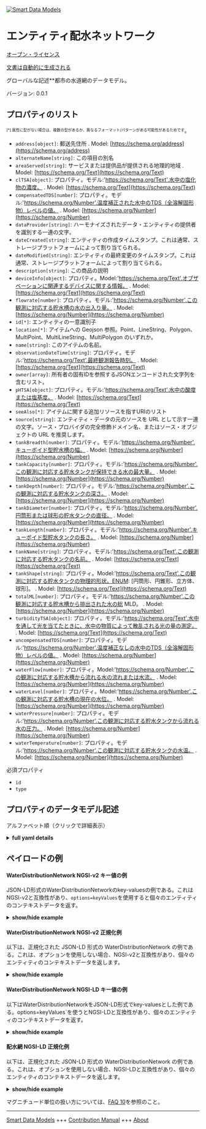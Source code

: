 <!-- 10-Header -->  
[![Smart Data Models](https://smartdatamodels.org/wp-content/uploads/2022/01/SmartDataModels_logo.png "Logo")](https://smartdatamodels.org)  
エンティティ配水ネットワーク  
==============<!-- /10-Header -->  
<!-- 15-License -->  
[オープン・ライセンス](https://github.com/smart-data-models//dataModel.WaterDistribution/blob/master/WaterDistributionNetwork/LICENSE.md)  
[文書は自動的に生成される](https://docs.google.com/presentation/d/e/2PACX-1vTs-Ng5dIAwkg91oTTUdt8ua7woBXhPnwavZ0FxgR8BsAI_Ek3C5q97Nd94HS8KhP-r_quD4H0fgyt3/pub?start=false&loop=false&delayms=3000#slide=id.gb715ace035_0_60)  
<!-- /15-License -->  
<!-- 20-Description -->  
グローバルな記述**都市の水道網のデータモデル。  
バージョン: 0.0.1  
<!-- /20-Description -->  
<!-- 30-PropertiesList -->  

## プロパティのリスト  

<sup><sub>[*] 属性に型がない場合は、複数の型があるか、異なるフォーマット/パターンがある可能性があるためです</sub></sup>。  
- `address[object]`: 郵送先住所  . Model: [https://schema.org/address](https://schema.org/address)- `alternateName[string]`: この項目の別名  - `areaServed[string]`: サービスまたは提供品が提供される地理的地域  . Model: [https://schema.org/Text](https://schema.org/Text)- `clTSA[object]`: プロパティ。モデル:'https://schema.org/Text'.水中の塩化物の濃度。  . Model: [https://schema.org/Text](https://schema.org/Text)- `compensatedTDS[number]`: プロパティ。モデル:'https://schema.org/Number'.温度補正された水中のTDS（全溶解固形物）レベルの値。  . Model: [https://schema.org/Number](https://schema.org/Number)- `dataProvider[string]`: ハーモナイズされたデータ・エンティティの提供者を識別する一連の文字。  - `dateCreated[string]`: エンティティの作成タイムスタンプ。これは通常、ストレージプラットフォームによって割り当てられる。  - `dateModified[string]`: エンティティの最終変更のタイムスタンプ。これは通常、ストレージプラットフォームによって割り当てられる。  - `description[string]`: この商品の説明  - `deviceInfo[object]`: プロパティ。Model:'https://schema.org/Text'.オブザベーションに関連するデバイスに関する情報。  . Model: [https://schema.org/Text](https://schema.org/Text)- `flowrate[number]`: プロパティ。モデル:'https://schema.org/Number'.この観測に対応する貯水槽の水の出入り量。  . Model: [https://schema.org/Number](https://schema.org/Number)- `id[*]`: エンティティの一意識別子  - `location[*]`: アイテムへの Geojson 参照。Point、LineString、Polygon、MultiPoint、MultiLineString、MultiPolygon のいずれか。  - `name[string]`: このアイテムの名前。  - `observationDateTime[string]`: プロパティ。モデル:'https://schema.org/Text'.最終観測報告時刻。  . Model: [https://schema.org/Text](https://schema.org/Text)- `owner[array]`: 所有者の固有IDを参照するJSONエンコードされた文字列を含むリスト。  - `pHTSA[object]`: プロパティ。モデル:'https://schema.org/Text'.水中の酸度または塩基度。  . Model: [https://schema.org/Text](https://schema.org/Text)- `seeAlso[*]`: アイテムに関する追加リソースを指すURIのリスト  - `source[string]`: エンティティ・データの元のソースを URL として示す一連の文字。ソース・プロバイダの完全修飾ドメイン名、またはソース・オブジェクトの URL を推奨します。  - `tankBreadth[number]`: プロパティ。モデル:'https://schema.org/Number'.キューボイド型貯水槽の幅。  . Model: [https://schema.org/Number](https://schema.org/Number)- `tankCapacity[number]`: プロパティ。モデル:'https://schema.org/Number'.この観測に対応する貯水タンクが保持できる水の最大量。  . Model: [https://schema.org/Number](https://schema.org/Number)- `tankDepth[number]`: プロパティ。モデル:'https://schema.org/Number'.この観測に対応する貯水タンクの深さ。  . Model: [https://schema.org/Number](https://schema.org/Number)- `tankDiameter[number]`: プロパティ。モデル:'https://schema.org/Number'.円筒形または球形の貯水タンクの直径。  . Model: [https://schema.org/Number](https://schema.org/Number)- `tankLength[number]`: プロパティ。モデル:'https://schema.org/Number'.キューボイド型貯水タンクの長さ。  . Model: [https://schema.org/Number](https://schema.org/Number)- `tankName[string]`: プロパティ。モデル:'https://schema.org/Text'.この観測に対応する貯水タンクの名前。  . Model: [https://schema.org/Text](https://schema.org/Text)- `tankShape[string]`: プロパティ。Model:'https://schema.org/Text'.この観測に対応する貯水タンクの物理的形状。ENUM: [円筒形、円錐形、立方体、球形]。  . Model: [https://schema.org/Text](https://schema.org/Text)- `totalML[number]`: プロパティ。モデル:'https://schema.org/Number'.この観測に対応する貯水槽から排出された水の総 MLD。  . Model: [https://schema.org/Number](https://schema.org/Number)- `turbidityTSA[object]`: プロパティ。モデル:'https://schema.org/Text'.水中を通して光を当てたときに、水中の物質によって散乱される光の量の測定。  . Model: [https://schema.org/Text](https://schema.org/Text)- `uncompensatedTDS[number]`: プロパティ。モデル:'https://schema.org/Number'.温度補正なしの水中のTDS（全溶解固形物）レベルの値。  . Model: [https://schema.org/Number](https://schema.org/Number)- `waterFlow[number]`: プロパティ。Model:'https://schema.org/Number'.この観測に対応する貯水槽から流れる水の流れまたは水流。  . Model: [https://schema.org/Number](https://schema.org/Number)- `waterLevel[number]`: プロパティ。Model:'https://schema.org/Number'.この観測に対応する貯水槽の現在の水位。  . Model: [https://schema.org/Number](https://schema.org/Number)- `waterPressure[number]`: プロパティ。モデル:'https://schema.org/Number'.この観測に対応する貯水タンクから流れる水の圧力。  . Model: [https://schema.org/Number](https://schema.org/Number)- `waterTemperature[number]`: プロパティ。モデル:'https://schema.org/Number'.この観測に対応する貯水タンクの水温。  . Model: [https://schema.org/Number](https://schema.org/Number)<!-- /30-PropertiesList -->  
<!-- 35-RequiredProperties -->  
必須プロパティ  
- `id`  - `type`  <!-- /35-RequiredProperties -->  
<!-- 40-RequiredProperties -->  
<!-- /40-RequiredProperties -->  
<!-- 50-DataModelHeader -->  
## プロパティのデータモデル記述  
アルファベット順（クリックで詳細表示）  
<!-- /50-DataModelHeader -->  
<!-- 60-ModelYaml -->  
<details><summary><strong>full yaml details</strong></summary>    
```yaml  
WaterDistributionNetwork:    
  description: A Data Model for water supply network in a city.    
  properties:    
    address:    
      description: The mailing address    
      properties:    
        addressCountry:    
          description: 'Property. The country. For example, Spain. Model:''https://schema.org/addressCountry'''    
          type: string    
        addressLocality:    
          description: 'Property. The locality in which the street address is, and which is in the region. Model:''https://schema.org/addressLocality'''    
          type: string    
        addressRegion:    
          description: 'Property. The region in which the locality is, and which is in the country. Model:''https://schema.org/addressRegion'''    
          type: string    
        district:    
          description: 'A district is a type of administrative division that, in some countries, is managed by the local government.'    
          type: string    
        postOfficeBoxNumber:    
          description: 'Property. The post office box number for PO box addresses. For example, 03578. Model:''https://schema.org/postOfficeBoxNumber'''    
          type: string    
        postalCode:    
          description: 'Property. The postal code. For example, 24004. Model:''https://schema.org/https://schema.org/postalCode'''    
          type: string    
        streetAddress:    
          description: 'Property. The street address. Model:''https://schema.org/streetAddress'''    
          type: string    
        streetNr:    
          description: Number identifying a specific property on a public street.    
          type: string    
      type: object    
      x-ngsi:    
        model: https://schema.org/address    
        type: Property    
    alternateName:    
      description: An alternative name for this item    
      type: string    
      x-ngsi:    
        type: Property    
    areaServed:    
      description: The geographic area where a service or offered item is provided    
      type: string    
      x-ngsi:    
        model: https://schema.org/Text    
        type: Property    
    clTSA:    
      description: 'Property. Model:''https://schema.org/Text''. Concentration of chlorides in the water.'    
      properties:    
        avgOverTime:    
          description: 'Property. Model:''https://schema.org/Text''. Describes the average value of a time-series data over a specified duration in past. The duration is specified using another parameter in the value descriptor object related to this value'    
          type: number    
        instValue:    
          description: 'Property. Model:''https://schema.org/Text''. Describes the instantaneous value (associated with the current timestamp) of a time varying quantity.'    
          type: number    
        maxOverTime:    
          description: 'Property. Model:''https://schema.org/Text''. Describes the maximum value of a time-series data over a specified duration in past. The duration is specified using another parameter in the value descriptor object related to this value'    
          type: number    
        minOverTime:    
          description: 'Property. Model:''https://schema.org/Text''. Describes the minimum value of a time-series data over a specified duration in past. The duration is specified using another parameter in the value descriptor object related to this value'    
          type: number    
      type: object    
      x-ngsi:    
        model: https://schema.org/Text    
        type: Property    
    compensatedTDS:    
      description: 'Property. Model:''https://schema.org/Number''. The value of TDS (Total Dissolved Solids) level in the water with temperature compensation.'    
      type: number    
      x-ngsi:    
        model: https://schema.org/Number    
        type: Property    
    dataProvider:    
      description: A sequence of characters identifying the provider of the harmonised data entity.    
      type: string    
      x-ngsi:    
        type: Property    
    dateCreated:    
      description: Entity creation timestamp. This will usually be allocated by the storage platform.    
      format: date-time    
      type: string    
      x-ngsi:    
        type: Property    
    dateModified:    
      description: Timestamp of the last modification of the entity. This will usually be allocated by the storage platform.    
      format: date-time    
      type: string    
      x-ngsi:    
        type: Property    
    description:    
      description: A description of this item    
      type: string    
      x-ngsi:    
        type: Property    
    deviceInfo:    
      description: 'Property. Model:''https://schema.org/Text''. Information about the device associated with the observations.'    
      properties:    
        deviceBatteryStatus:    
          description: 'Property. Model:''https://schema.org/Text''. Gives the Battery charging status of the reporting device(Connected, Disconnected).'    
          type: string    
        deviceID:    
          description: 'Property. Model:''https://schema.org/Text''. Device ID of the physical sensor/ measurement station corresponding to this observation.'    
          type: string    
        deviceModel:    
          description: 'Property. Model:''https://schema.org/Text''. Describes the information of the device, sensor or system in consideration.'    
          properties:    
            brandName:    
              description: 'Property. Model:''https://schema.org/Text''. Name of the brand associated with an entity, e.g., sensor, device etc.'    
              type: string    
            manufacturerName:    
              description: 'Property. Model:''https://schema.org/Text''. Name of the manufacturer associated with an entity, e.g., sensor, device etc.'    
              type: string    
            modelName:    
              description: 'Property. Model:''https://schema.org/Text''. Name of a specific model associated with an entity, e.g., sensor, device etc.'    
              type: string    
            modelURL:    
              description: 'Property. Model:''https://schema.org/Text''. URL providing further information of a specific model associated with an entity, e.g., sensor, device etc.'    
              type: string    
          type: object    
        deviceName:    
          description: 'Property. Model:''https://schema.org/Text''. Device Name or Station name of the sensor device/station corresponding to this observation.'    
          type: string    
        deviceSimNumber:    
          description: 'Property. Model:''https://schema.org/Text''. Gives the sim number of the device in the waste management vehicle.'    
          type: string    
        measurand:    
          description: 'Property. Model:''https://schema.org/Text''. Property/properties sensed/observed/measured by the device.'    
          type: string    
        rfID:    
          description: 'Property. Model:''https://schema.org/Text''. Gives the ID of the RFID reader.'    
          type: string    
      type: object    
      x-ngsi:    
        model: https://schema.org/Text    
        type: Property    
    flowrate:    
      description: 'Property. Model:''https://schema.org/Number''. Volume of water flowing in/out of the water storage tank corresponding to this observation.'    
      type: number    
      x-ngsi:    
        model: https://schema.org/Number    
        type: Property    
    id:    
      anyOf: &waterdistributionnetwork_-_properties_-_owner_-_items_-_anyof    
        - description: Property. Identifier format of any NGSI entity    
          maxLength: 256    
          minLength: 1    
          pattern: ^[\w\-\.\{\}\$\+\*\[\]`|~^@!,:\\]+$    
          type: string    
        - description: Property. Identifier format of any NGSI entity    
          format: uri    
          type: string    
      description: Unique identifier of the entity    
      x-ngsi:    
        type: Property    
    location:    
      description: 'Geojson reference to the item. It can be Point, LineString, Polygon, MultiPoint, MultiLineString or MultiPolygon'    
      oneOf:    
        - description: GeoProperty. Geojson reference to the item. Point    
          properties:    
            bbox:    
              items:    
                type: number    
              minItems: 4    
              type: array    
            coordinates:    
              items:    
                type: number    
              minItems: 2    
              type: array    
            type:    
              enum:    
                - Point    
              type: string    
          required:    
            - type    
            - coordinates    
          title: GeoJSON Point    
          type: object    
        - description: GeoProperty. Geojson reference to the item. LineString    
          properties:    
            bbox:    
              items:    
                type: number    
              minItems: 4    
              type: array    
            coordinates:    
              items:    
                items:    
                  type: number    
                minItems: 2    
                type: array    
              minItems: 2    
              type: array    
            type:    
              enum:    
                - LineString    
              type: string    
          required:    
            - type    
            - coordinates    
          title: GeoJSON LineString    
          type: object    
        - description: GeoProperty. Geojson reference to the item. Polygon    
          properties:    
            bbox:    
              items:    
                type: number    
              minItems: 4    
              type: array    
            coordinates:    
              items:    
                items:    
                  items:    
                    type: number    
                  minItems: 2    
                  type: array    
                minItems: 4    
                type: array    
              type: array    
            type:    
              enum:    
                - Polygon    
              type: string    
          required:    
            - type    
            - coordinates    
          title: GeoJSON Polygon    
          type: object    
        - description: GeoProperty. Geojson reference to the item. MultiPoint    
          properties:    
            bbox:    
              items:    
                type: number    
              minItems: 4    
              type: array    
            coordinates:    
              items:    
                items:    
                  type: number    
                minItems: 2    
                type: array    
              type: array    
            type:    
              enum:    
                - MultiPoint    
              type: string    
          required:    
            - type    
            - coordinates    
          title: GeoJSON MultiPoint    
          type: object    
        - description: GeoProperty. Geojson reference to the item. MultiLineString    
          properties:    
            bbox:    
              items:    
                type: number    
              minItems: 4    
              type: array    
            coordinates:    
              items:    
                items:    
                  items:    
                    type: number    
                  minItems: 2    
                  type: array    
                minItems: 2    
                type: array    
              type: array    
            type:    
              enum:    
                - MultiLineString    
              type: string    
          required:    
            - type    
            - coordinates    
          title: GeoJSON MultiLineString    
          type: object    
        - description: GeoProperty. Geojson reference to the item. MultiLineString    
          properties:    
            bbox:    
              items:    
                type: number    
              minItems: 4    
              type: array    
            coordinates:    
              items:    
                items:    
                  items:    
                    items:    
                      type: number    
                    minItems: 2    
                    type: array    
                  minItems: 4    
                  type: array    
                type: array    
              type: array    
            type:    
              enum:    
                - MultiPolygon    
              type: string    
          required:    
            - type    
            - coordinates    
          title: GeoJSON MultiPolygon    
          type: object    
      x-ngsi:    
        type: GeoProperty    
    name:    
      description: The name of this item.    
      type: string    
      x-ngsi:    
        type: Property    
    observationDateTime:    
      description: 'Property. Model:''https://schema.org/Text''. Last reported time of observation.'    
      format: date-time    
      type: string    
      x-ngsi:    
        model: https://schema.org/Text    
        type: Property    
    owner:    
      description: A List containing a JSON encoded sequence of characters referencing the unique Ids of the owner(s)    
      items:    
        anyOf: *waterdistributionnetwork_-_properties_-_owner_-_items_-_anyof    
        description: Property. Unique identifier of the entity    
      type: array    
      x-ngsi:    
        type: Property    
    pHTSA:    
      description: 'Property. Model:''https://schema.org/Text''. Acidity level or basicity level obsevered in the water.'    
      properties:    
        avgOverTime:    
          description: 'Property. Model:''https://schema.org/Text''. Describes the average value of a time-series data over a specified duration in past. The duration is specified using another parameter in the value descriptor object related to this value'    
          type: number    
        instValue:    
          description: 'Property. Model:''https://schema.org/Text''. Describes the instantaneous value (associated with the current timestamp) of a time varying quantity.'    
          type: number    
        maxOverTime:    
          description: 'Property. Model:''https://schema.org/Text''. Describes the maximum value of a time-series data over a specified duration in past. The duration is specified using another parameter in the value descriptor object related to this value'    
          type: number    
        minOverTime:    
          description: 'Property. Model:''https://schema.org/Text''. Describes the minimum value of a time-series data over a specified duration in past. The duration is specified using another parameter in the value descriptor object related to this value'    
          type: number    
      type: object    
      x-ngsi:    
        model: https://schema.org/Text    
        type: Property    
    seeAlso:    
      description: list of uri pointing to additional resources about the item    
      oneOf:    
        - items:    
            format: uri    
            type: string    
          minItems: 1    
          type: array    
        - format: uri    
          type: string    
      x-ngsi:    
        type: Property    
    source:    
      description: 'A sequence of characters giving the original source of the entity data as a URL. Recommended to be the fully qualified domain name of the source provider, or the URL to the source object.'    
      type: string    
      x-ngsi:    
        type: Property    
    tankBreadth:    
      description: 'Property. Model:''https://schema.org/Number''. Breadth of the Cuboid shaped water storage tank.'    
      type: number    
      x-ngsi:    
        model: https://schema.org/Number    
        type: Property    
    tankCapacity:    
      description: 'Property. Model:''https://schema.org/Number''. Maximum amount of water the water storage tank corresponding to this observation can hold.'    
      type: number    
      x-ngsi:    
        model: https://schema.org/Number    
        type: Property    
    tankDepth:    
      description: 'Property. Model:''https://schema.org/Number''. Depth of the water storage tank corresponding to this observation.'    
      type: number    
      x-ngsi:    
        model: https://schema.org/Number    
        type: Property    
    tankDiameter:    
      description: 'Property. Model:''https://schema.org/Number''. Diameter of Cylindrical or Spherical water storage tanks.'    
      type: number    
      x-ngsi:    
        model: https://schema.org/Number    
        type: Property    
    tankLength:    
      description: 'Property. Model:''https://schema.org/Number''. Length of the Cuboid shaped water storage tank.'    
      type: number    
      x-ngsi:    
        model: https://schema.org/Number    
        type: Property    
    tankName:    
      description: 'Property. Model:''https://schema.org/Text''. Name of the water storage tank corresponding to this observation.'    
      type: string    
      x-ngsi:    
        model: https://schema.org/Text    
        type: Property    
    tankShape:    
      description: 'Property. Model:''https://schema.org/Text''. Physical shape of the water storage tank corresponding to this observation. ENUM: [Cylindrical, Conical, Cuboid, Spherical]'    
      enum:    
        - Cylindrical    
        - Conical    
        - Cuboid    
        - Spherical    
      type: string    
      x-ngsi:    
        model: https://schema.org/Text    
        type: Property    
    totalML:    
      description: 'Property. Model:''https://schema.org/Number''. Total MLDs of water discharged from the water storage tank corresponding to this observation.'    
      type: number    
      x-ngsi:    
        model: https://schema.org/Number    
        type: Property    
    turbidityTSA:    
      description: 'Property. Model:''https://schema.org/Text''. Measurement of the amount of light that is scattered by material in the water when a light is shined through the water.'    
      properties:    
        avgOverTime:    
          description: 'Property. Model:''https://schema.org/Text''. Describes the average value of a time-series data over a specified duration in past. The duration is specified using another parameter in the value descriptor object related to this value'    
          type: number    
        instValue:    
          description: 'Property. Model:''https://schema.org/Text''. Describes the instantaneous value (associated with the current timestamp) of a time varying quantity.'    
          type: number    
        maxOverTime:    
          description: 'Property. Model:''https://schema.org/Text''. Describes the maximum value of a time-series data over a specified duration in past. The duration is specified using another parameter in the value descriptor object related to this value'    
          type: number    
        minOverTime:    
          description: 'Property. Model:''https://schema.org/Text''. Describes the minimum value of a time-series data over a specified duration in past. The duration is specified using another parameter in the value descriptor object related to this value'    
          type: number    
      type: object    
      x-ngsi:    
        model: https://schema.org/Text    
        type: Property    
    uncompensatedTDS:    
      description: 'Property. Model:''https://schema.org/Number''. The value of TDS (Total Dissolved Solids) level in the water without temperature compensation.'    
      type: number    
      x-ngsi:    
        model: https://schema.org/Number    
        type: Property    
    waterFlow:    
      description: 'Property. Model:''https://schema.org/Number''. Flow or current of water flowing from the water storage tank corresponding to this observation.'    
      type: number    
      x-ngsi:    
        model: https://schema.org/Number    
        type: Property    
    waterLevel:    
      description: 'Property. Model:''https://schema.org/Number''. Current water level in the water storage tank corresponding to this observation.'    
      type: number    
      x-ngsi:    
        model: https://schema.org/Number    
        type: Property    
    waterPressure:    
      description: 'Property. Model:''https://schema.org/Number''. Pressure of water flowing from the water storage tank corresponding to this observation.'    
      type: number    
      x-ngsi:    
        model: https://schema.org/Number    
        type: Property    
    waterTemperature:    
      description: 'Property. Model:''https://schema.org/Number''. Water temperature in the water storage tank corresponding to this observation.'    
      type: number    
      x-ngsi:    
        model: https://schema.org/Number    
        type: Property    
  required:    
    - id    
    - type    
  type: object    
  x-derived-from: ""    
  x-disclaimer: 'Redistribution and use in source and binary forms, with or without modification, are permitted  provided that the license conditions are met. Copyleft (c) 2022 Contributors to Smart Data Models Program'    
  x-license-url: https://github.com/smart-data-models/dataModel.WaterDistribution/blob/master/WaterDistributionNetwork/LICENSE.md    
  x-model-schema: https://smart-data-models.github.io/SmartWater/WaterDistributionNetwork/schema.json    
  x-model-tags: ""    
  x-version: 0.0.1    
```  
</details>    
<!-- /60-ModelYaml -->  
<!-- 70-MiddleNotes -->  
<!-- /70-MiddleNotes -->  
<!-- 80-Examples -->  
## ペイロードの例  
#### WaterDistributionNetwork NGSI-v2 キー値の例  
JSON-LD形式のWaterDistributionNetworkのkey-valuesの例である。これはNGSI-v2と互換性があり、`options=keyValues`を使用すると個々のエンティティのコンテキストデータを返す。  
<details><summary><strong>show/hide example</strong></summary>    
```json  
{  
	"id": "uri:ngsi-ld:WaterDistributionNetwork:0001",  
	"type": "WaterDistributionNetwork",  
	"tankDiameter": 10,  
	"totalML": 250,  
	"tankCapacity": 500,  
	"waterFlow": 14,  
	"tankBreadth": 50,  
	"tankDepth": 200,  
	"flowrate": 70,  
	"tankLength": 300,  
	"waterTemperature": 20,  
	"waterPressure": 5,  
	"turbidityTSA": {  
		"avgOverTime": 14,  
		"maxOverTime": 23,  
		"instValue": 34,  
		"minOverTime": 12  
	},  
	"clTSA": {  
		"avgOverTime": 6,  
		"maxOverTime": 20,  
		"instValue": 12,  
		"minOverTime": 23  
	},  
	"pHTSA": {  
		"avgOverTime": 6,  
		"maxOverTime": 8,  
		"instValue": 7,  
		"minOverTime": 6  
	},  
	"deviceInfo": {  
		"rfID": "345438",  
		"deviceBatteryStatus": "Connected",  
		"deviceName": " Device 4",  
		"deviceID": "234",  
		"measurand": "2",  
		"deviceSimNumber": "9883829934",  
		"deviceModel": {  
			"brandName": "Trumen Technologies Private Limited",  
			"manufacturerName": "Trumen Technologies Private Limited",  
			"modelName": "Model 4",  
			"modelURL": "https://trumen.in/"  
		}  
	},  
	"waterLevel": 57,  
	"tankName": "Tank 16",  
	"tankShape": "Cylindrical",  
	"observationDateTime": "2021-03-11T15:51:02+05:30",  
	"compensatedTDS":25,  
	"uncompensatedTDS":27  
}  
```  
</details>  
#### WaterDistributionNetwork NGSI-v2 正規化例  
以下は、正規化された JSON-LD 形式の WaterDistributionNetwork の例である。これは、オプションを使用しない場合、NGSI-v2と互換性があり、個々のエンティティのコンテキストデータを返します。  
<details><summary><strong>show/hide example</strong></summary>    
```json  
{  
  "id": "uri:ngsi-ld:WaterDistributionNetwork:0001",  
  "type": "WaterDistributionNetwork",  
  "tankDiameter": {  
    "type": "number",  
    "value": 10  
  },  
  "totalML": {  
    "type": "number",  
    "value": 250  
  },  
  "tankCapacity": {  
    "type": "number",  
    "value": 500  
  },  
  "waterFlow": {  
    "type": "number",  
    "value": 14  
  },  
  "tankBreadth": {  
    "type": "number",  
    "value": 50  
  },  
  "tankDepth": {  
    "type": "number",  
    "value": 200  
  },  
  "flowrate": {  
    "type": "number",  
    "value": 70  
  },  
  "tankLength": {  
    "type": "number",  
    "value": 300  
  },  
  "waterTemperature": {  
    "type": "number",  
    "value": 20  
  },  
  "waterPressure": {  
    "type": "number",  
    "value": 5  
  },  
  "turbidityTSA": {  
    "type": "StructuredValue",  
    "value": {  
      "avgOverTime": 14,  
      "maxOverTime": 23,  
      "instValue": 34,  
      "minOverTime": 12  
    }  
  },  
  "clTSA": {  
    "type": "StructuredValue",  
    "value": {  
      "avgOverTime": 6,  
      "maxOverTime": 20,  
      "instValue": 12,  
      "minOverTime": 23  
    }  
  },  
  "pHTSA": {  
    "type": "StructuredValue",  
    "value": {  
      "avgOverTime": 6,  
      "maxOverTime": 8,  
      "instValue": 7,  
      "minOverTime": 6  
    }  
  },  
  "deviceInfo": {  
    "type": "StructuredValue",  
    "value": {  
      "rfID": "345438",  
      "deviceBatteryStatus": "Connected",  
      "deviceName": " Device 4",  
      "deviceID": "234",  
      "measurand": "2",  
      "deviceSimNumber": "9883829934",  
      "deviceModel": {  
        "brandName": "Trumen Technologies Private Limited",  
        "manufacturerName": "Trumen Technologies Private Limited",  
        "modelName": "Model 4",  
        "modelURL": "https://trumen.in/"  
      }  
    }  
  },  
  "waterLevel": {  
    "type": "number",  
    "value": 57  
  },  
  "tankName": {  
    "type": "Text",  
    "value": "Tank 16"  
  },  
  "tankShape": {  
    "type": "Text",  
    "value": "Cylindrical"  
  },  
  "observationDateTime": {  
    "type": "Date-Time",  
    "value": "2021-03-11T15:51:02+05:30"  
  },  
  "compensatedTDS": {  
    "type": "number",  
    "value": 25  
  },  
  "uncompensatedTDS": {  
    "type": "number",  
    "value": 27  
  }  
}  
```  
</details>  
#### WaterDistributionNetwork NGSI-LD キー値の例  
以下はWaterDistributionNetworkをJSON-LD形式でkey-valuesとした例である。options=keyValues`を使うとNGSI-LDと互換性があり、個々のエンティティのコンテキストデータを返す。  
<details><summary><strong>show/hide example</strong></summary>    
```json  
{  
	"id": "uri:ngsi-ld:WaterDistributionNetwork:0001",  
	"@context": "iudx:WaterDistributionNetwork",  
	"type": "WaterDistributionNetwork",  
	"tankDiameter": 10,  
	"totalML": 250,  
	"tankCapacity": 500,  
	"waterFlow": 14,  
	"tankBreadth": 50,  
	"tankDepth": 200,  
	"flowrate": 70,  
	"tankLength": 300,  
	"waterTemperature": 20,  
	"waterPressure": 5,  
	"turbidityTSA": {  
		"avgOverTime": 14,  
		"maxOverTime": 23,  
		"instValue": 34,  
		"minOverTime": 12  
	},  
	"clTSA": {  
		"avgOverTime": 6,  
		"maxOverTime": 20,  
		"instValue": 12,  
		"minOverTime": 23  
	},  
	"pHTSA": {  
		"avgOverTime": 6,  
		"maxOverTime": 8,  
		"instValue": 7,  
		"minOverTime": 6  
	},  
	"deviceInfo": {  
		"rfID": "345438",  
		"deviceBatteryStatus": "Connected",  
		"deviceName": " Device 4",  
		"deviceID": "234",  
		"measurand": "2",  
		"deviceSimNumber": "9883829934",  
		"deviceModel": {  
			"brandName": "Trumen Technologies Private Limited",  
			"manufacturerName": "Trumen Technologies Private Limited",  
			"modelName": "Model 4",  
			"modelURL": "https://trumen.in/"  
		}  
	},  
	"waterLevel": 57,  
	"tankName": "Tank 16",  
	"tankShape": "Cylindrical",  
	"observationDateTime": "2021-03-11T15:51:02+05:30",  
	"compensatedTDS":25,  
	"uncompensatedTDS":27  
}  
```  
</details>  
#### 配水網 NGSI-LD 正規化例  
以下は、正規化された JSON-LD 形式の WaterDistributionNetwork の例である。これは、オプションを使用しない場合、NGSI-LDと互換性があり、個々のエンティティのコンテキストデータを返します。  
<details><summary><strong>show/hide example</strong></summary>    
```json  
{  
  "id": "uri:ngsi-ld:WaterDistributionNetwork:0001",  
  "type": "WaterDistributionNetwork",  
  "tankDiameter": {  
    "type": "Property",  
    "value": 10  
  },  
  "totalML": {  
    "type": "Property",  
    "value": 250  
  },  
  "tankCapacity": {  
    "type": "Property",  
    "value": 500  
  },  
  "waterFlow": {  
    "type": "Property",  
    "value": 14  
  },  
  "tankBreadth": {  
    "type": "Property",  
    "value": 50  
  },  
  "tankDepth": {  
    "type": "Property",  
    "value": 200  
  },  
  "flowrate": {  
    "type": "Property",  
    "value": 70  
  },  
  "tankLength": {  
    "type": "Property",  
    "value": 300  
  },  
  "waterTemperature": {  
    "type": "Property",  
    "value": 20  
  },  
  "waterPressure": {  
    "type": "Property",  
    "value": 5  
  },  
  "turbidityTSA": {  
    "type": "Property",  
    "value": {  
      "avgOverTime": 14,  
      "maxOverTime": 23,  
      "instValue": 34,  
      "minOverTime": 12  
    }  
  },  
  "clTSA": {  
    "type": "Property",  
    "value": {  
      "avgOverTime": 6,  
      "maxOverTime": 20,  
      "instValue": 12,  
      "minOverTime": 23  
    }  
  },  
  "pHTSA": {  
    "type": "Property",  
    "value": {  
      "avgOverTime": 6,  
      "maxOverTime": 8,  
      "instValue": 7,  
      "minOverTime": 6  
    }  
  },  
  "deviceInfo": {  
    "type": "Property",  
    "value": {  
      "rfID": "345438",  
      "deviceBatteryStatus": "Connected",  
      "deviceName": " Device 4",  
      "deviceID": "234",  
      "measurand": "2",  
      "deviceSimProperty": "9883829934",  
      "deviceModel": {  
        "brandName": "Trumen Technologies Private Limited",  
        "manufacturerName": "Trumen Technologies Private Limited",  
        "modelName": "Model 4",  
        "modelURL": "https://trumen.in/"  
      }  
    }  
  },  
  "waterLevel": {  
    "type": "Property",  
    "value": 57  
  },  
  "tankName": {  
    "type": "Property",  
    "value": "Tank 16"  
  },  
  "tankShape": {  
    "type": "Property",  
    "value": "Cylindrical"  
  },  
  "observationDateTime": {  
    "type": "Property",  
    "value": {  
      "@type": "Date-Time",  
      "@value": "2021-03-11T15:51:02+05:30"  
    }  
  },  
  "compensatedTDS": {  
    "type": "Property",  
    "value": 25  
  },  
  "uncompensatedTDS": {  
    "type": "Property",  
    "value": 27  
  }  
}  
```  
</details><!-- /80-Examples -->  
<!-- 90-FooterNotes -->  
<!-- /90-FooterNotes -->  
<!-- 95-Units -->  
マグニチュード単位の扱い方については、[FAQ 10](https://smartdatamodels.org/index.php/faqs/)を参照のこと。  
<!-- /95-Units -->  
<!-- 97-LastFooter -->  
---  
[Smart Data Models](https://smartdatamodels.org) +++ [Contribution Manual](https://bit.ly/contribution_manual) +++ [About](https://bit.ly/Introduction_SDM)<!-- /97-LastFooter -->  
